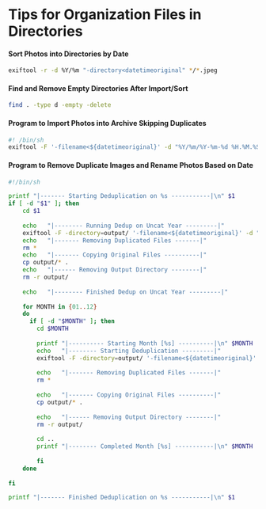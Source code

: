 # Tips for Organization Files in Directories

#### Sort Photos into Directories by Date

```bash
exiftool -r -d %Y/%m "-directory<datetimeoriginal" */*.jpeg
```



#### Find and Remove Empty Directories After Import/Sort

```bash
find . -type d -empty -delete
```



#### Program to Import Photos into Archive Skipping Duplicates

```bash
#! /bin/sh
exiftool -F '-filename<${datetimeoriginal}' -d "%Y/%m/%Y-%m-%d %H.%M.%S.%%e" $1
```



#### Program to Remove Duplicate Images and Rename Photos Based on Date

```bash
#!/bin/sh

printf "|------- Starting Deduplication on %s -----------|\n" $1
if [ -d "$1" ]; then
	cd $1
	
	echo   "|-------- Running Dedup on Uncat Year ---------|"
	exiftool -F -directory=output/ '-filename<${datetimeoriginal}' -d "%Y-%m-%d %H.%M.%S.%%e" .
	echo   "|------- Removing Duplicated Files -------|"
	rm *
	echo   "|------- Copying Original Files ----------|"
	cp output/* .
	echo   "|------ Removing Output Directory --------|"
	rm -r output/
	
	echo   "|-------- Finished Dedup on Uncat Year ---------|"
	
	for MONTH in {01..12}
	do
	  if [ -d "$MONTH" ]; then
	    cd $MONTH	
	    
	    printf "|---------- Starting Month [%s] ----------|\n" $MONTH
	    echo   "|-------- Starting Deduplication ---------|"
	    exiftool -F -directory=output/ '-filename<${datetimeoriginal}' -d "%Y-%m-%d %H.%M.%S.%%e" .
	    
	    echo   "|------- Removing Duplicated Files -------|"
	    rm *
	    
	    echo   "|------- Copying Original Files ----------|"
	    cp output/* .
	    
	    echo   "|------ Removing Output Directory --------|"
	    rm -r output/
	    
	    cd ..
	    printf "|-------- Completed Month [%s] -----------|\n" $MONTH
	    
	    fi
	done
			
fi

printf "|------- Finished Deduplication on %s -----------|\n" $1
```


